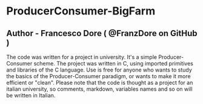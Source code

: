 # ProducerConsumer-BigFarm

## Author - Francesco Dore ( @FranzDore on GitHub )

The code was written for a project in university. It's a simple Producer-Consumer scheme.
The project was written in C, using imported primitives and libraries of the C language.
Use is free for anyone who wants to study the basics of the Producer-Consumer paradigm, or wants to make it more efficient or "clean".
Please note that the code is thought as a project for an italian university, so comments, markdown, variables names and so on will be written in Italian.
